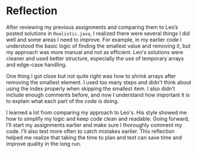 # Reflection

After reviewing my previous assignments and comparing them to Leo’s posted solutions in `Realistic.java`, I realized there were several things I did well and some areas I need to improve. For example, in my earlier code I understood the basic logic of finding the smallest value and removing it, but my approach was more manual and not as efficient. Leo's solutions were cleaner and used better structure, especially the use of temporary arrays and edge-case handling.

One thing I got close but not quite right was how to shrink arrays after removing the smallest element. I used too many steps and didn't think about using the index properly when skipping the smallest item. I also didn’t include enough comments before, and now I understand how important it is to explain what each part of the code is doing.

I learned a lot from comparing my approach to Leo's. His style showed me how to simplify my logic and keep code clean and readable. Going forward, I’ll start my assignments earlier and make sure I thoroughly comment my code. I’ll also test more often to catch mistakes earlier. This reflection helped me realize that taking the time to plan and test can save time and improve quality in the long run.